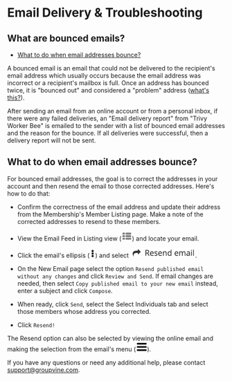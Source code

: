 # Email Delivery & Troubleshooting

<span id="gv-6delivery-2delivBounce-bounced-emails"></span>
## What are bounced emails?

* [What to do when email addresses bounce?](#gv-6delivery-2delivBounce-what-to-do)

A bounced email is an email that could not be delivered to
the recipient's email address which usually occurs because the email
address was incorrect or a recipient's mailbox is full.  Once an
address has bounced twice, it is "bounced out" and considered a "problem" address ([what's this?](/6-delivery/4-delivProblems.md?[LINK-QARGS-DOC]gv-6delivery-4delivProblems-problem-addr)).

After sending an email from an online account or from
a personal inbox, if there were any failed
deliveries, an "Email delivery report" from "Trivy Worker
Bee" is emailed to the sender with a list of bounced
email addresses and the reason for the bounce.  If all
deliveries were successful, then a delivery report will
not be sent.  

<span id="gv-6delivery-2delivBounce-what-to-do"></span>
## What to do when email addresses bounce?

For bounced email addresses, the goal is to correct
the addresses in your account and then resend the email to
those corrected addresses.  Here's how to do that:

* Confirm the correctness of the email address and update their address from the Membership's Member Listing page.  Make a note of the corrected addresses to resend to these members.

* View the Email Feed in Listing view (<img src="/docimages/listing-view-icon.png" height="22">) and locate your email.

* Click the email's ellipsis (<img src="/docimages/ellipsis.png" height="22">) and select <img src="/docimages/feed-menu-resend-email.png" height="22">.

* On the New Email page select the option `Resend published email without any changes` and click `Review and Send`.  If email changes
 are needed, then select `Copy published email to your new email` instead, enter a subject and click `Compose`.
 
* When ready, click `Send`, select the Select Individuals tab and select those members whose address you corrected.  

* Click `Resend!`

The Resend option can also be selected by viewing the online email and making the selection from the email's menu (<img src="/docimages/menu-icon.png" height="22">).

If you have any questions or need any additional help, please contact support@groupvine.com.
